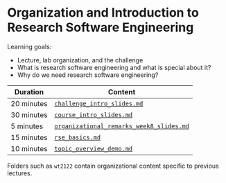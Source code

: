 # Organization and Introduction to Research Software Engineering

Learning goals:

- Lecture, lab organization, and the challenge
- What is research software engineering and what is special about it?
- Why do we need research software engineering?

| Duration | Content |
| --- | --- |
| 20 minutes | [`challenge_intro_slides.md`](https://github.com/Simulation-Software-Engineering/Lecture-Material/blob/main/00_organization/challenge_intro_slides.md) |
| 30 minutes | [`course_intro_slides.md`](https://github.com/Simulation-Software-Engineering/Lecture-Material/blob/main/00_organization/course_intro_slides.md) |
| 5 minutes | [`organizational_remarks_week8_slides.md`](https://github.com/Simulation-Software-Engineering/Lecture-Material/blob/main/00_organization/organizational_remarks_week8_slides) |
| 15 minutes | [`rse_basics.md`](https://github.com/Simulation-Software-Engineering/Lecture-Material/blob/main/00_organization/rse_basics_slides.md) |
| 10 minutes | [`topic_overview_demo.md`](https://github.com/Simulation-Software-Engineering/Lecture-Material/blob/main/00_organization/topic_overview_demo.md) |

Folders such as `wt2122` contain organizational content specific to previous lectures.
